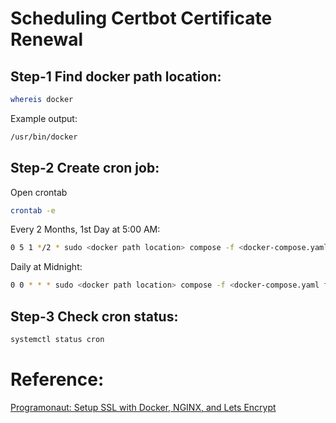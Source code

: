 # Scheduling Certbot Certificate Renewal

## Step-1 Find docker path location:

```bash
whereis docker
```

Example output:

```bash
/usr/bin/docker
```

## Step-2 Create cron job:

Open crontab

```bash
crontab -e
```

Every 2 Months, 1st Day at 5:00 AM:

```bash
0 5 1 */2 * sudo <docker path location> compose -f <docker-compose.yaml file> up certbot
```

Daily at Midnight:

```bash
0 0 * * * sudo <docker path location> compose -f <docker-compose.yaml file> up certbot
```

## Step-3 Check cron status:

```bash
systemctl status cron
```

# Reference:

[Programonaut: Setup SSL with Docker, NGINX, and Lets Encrypt](https://www.programonaut.com/setup-ssl-with-docker-nginx-and-lets-encrypt/)
